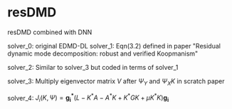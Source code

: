 # resDMD
resDMD combined with DNN

solver_0: original EDMD-DL
solver_1: Eqn(3.2) defined in paper "Residual dynamic mode decomposition: robust and verified Koopmanism"

solver_2: Similar to solver_3 but coded in terms of solver_1

solver_3: Multiply eigenvector matrix $V$ after $\Psi_Y$ and $\Psi_XK$ in scratch paper

solver_4: $J_i(K, \Psi) = \mathbf{g_i^*}\left( L - K^*A - A^*K + K^*GK +\mu K^*K \right)\mathbf{g_i}$
